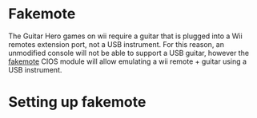 # Fakemote
The Guitar Hero games on wii require a guitar that is plugged into a Wii remotes extension port, not a USB instrument.
For this reason, an unmodified console will not be able to support a USB guitar, however the [fakemote](https://github.com/sanjay900/fakemote) CIOS module will allow emulating a wii remote + guitar using a USB instrument.

# Setting up fakemote